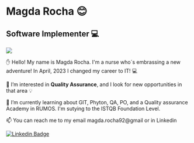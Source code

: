 # Magda Rocha :blush:

## Software Implementer :computer:

![](https://komarev.com/ghpvc/?username=magdarochacolor=blue)

:raised_hand: Hello! My name is Magda Rocha. I'm a nurse who´s embrassing a new adventure! In April, 2023 I changed my career to IT! :computer:

👀 I’m interested in __Quality Assurance__, and I look for new opportunities in that area :bulb:

:date: I’m currently learning about GIT, Phyton, QA, PO, and a Quality assurance Academy in RUMOS. I'm sutying to the ISTQB Foundation Level.

📫 You can reach me to my email magda.rocha92@gmail or in Linkedin

[![Linkedin Badge](https://img.shields.io/badge/-LinkedIn-blue?style=flat-square&logo=Linkedin&logoColor=white&link=https://www.linkedin.com/in/magda--rocha/)](https://www.linkedin.com/in/magda--rocha/)
